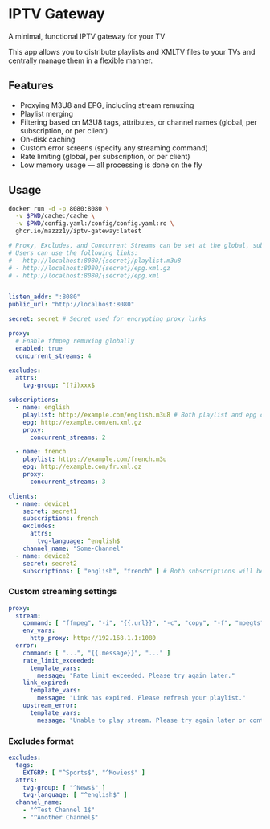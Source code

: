 # IPTV Gateway

A minimal, functional IPTV gateway for your TV

This app allows you to distribute playlists and XMLTV files to your TVs and centrally manage them in a flexible manner.

## Features

- Proxying M3U8 and EPG, including stream remuxing
- Playlist merging
- Filtering based on M3U8 tags, attributes, or channel names (global, per subscription, or per client)
- On-disk caching
- Custom error screens (specify any streaming command)
- Rate limiting (global, per subscription, or per client)
- Low memory usage — all processing is done on the fly

## Usage

```bash
docker run -d -p 8080:8080 \
  -v $PWD/cache:/cache \
  -v $PWD/config.yaml:/config/config.yaml:ro \
  ghcr.io/mazzz1y/iptv-gateway:latest
```

```yaml
# Proxy, Excludes, and Concurrent Streams can be set at the global, subscription, or user level.
# Users can use the following links:
# - http://localhost:8080/{secret}/playlist.m3u8
# - http://localhost:8080/{secret}/epg.xml.gz
# - http://localhost:8080/{secret}/epg.xml


listen_addr: ":8080"
public_url: "http://localhost:8080"

secret: secret # Secret used for encrypting proxy links

proxy:
  # Enable ffmpeg remuxing globally
  enabled: true
  concurrent_streams: 4

excludes:
  attrs:
    tvg-group: ^(?i)xxx$

subscriptions:
  - name: english
    playlist: http://example.com/english.m3u8 # Both playlist and epg can be arrays of links; they will be merged
    epg: http://example.com/en.xml.gz
    proxy:
      concurrent_streams: 2

  - name: french
    playlist: https://example.com/french.m3u
    epg: http://example.com/fr.xml.gz
    proxy:
      concurrent_streams: 3

clients:
  - name: device1
    secret: secret1
    subscriptions: french
    excludes:
      attrs:
        tvg-language: ^english$
    channel_name: "Some-Channel"
  - name: device2
    secret: secret2
    subscriptions: [ "english", "french" ] # Both subscriptions will be merged
```

### Custom streaming settings

```yaml
proxy:
  stream:
    command: [ "ffmpeg", "-i", "{{.url}}", "-c", "copy", "-f", "mpegts", "pipe:1" ]
    env_vars:
      http_proxy: http://192.168.1.1:1080
  error:
    command: [ "...", "{{.message}}", "..." ]
    rate_limit_exceeded:
      template_vars:
        message: "Rate limit exceeded. Please try again later."
    link_expired:
      template_vars:
        message: "Link has expired. Please refresh your playlist."
    upstream_error:
      template_vars:
        message: "Unable to play stream. Please try again later or contact administrator."
```

### Excludes format
```yaml
excludes:
  tags:
    EXTGRP: [ "^Sports$", "^Movies$" ]
  attrs:
    tvg-group: [ "^News$" ]
    tvg-language: [ "^english$" ]
  channel_name:
    - "^Test Channel 1$"
    - "^Another Channel$"
```